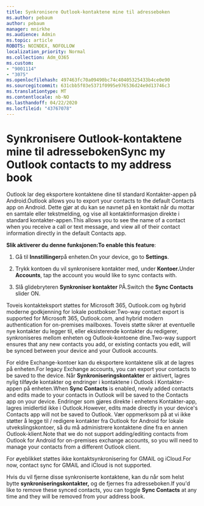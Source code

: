 ```yaml
---
title: Synkronisere Outlook-kontaktene mine til adresseboken
ms.author: pebaum
author: pebaum
manager: mnirkhe
ms.audience: Admin
ms.topic: article
ROBOTS: NOINDEX, NOFOLLOW
localization_priority: Normal
ms.collection: Adm_O365
ms.custom:
- "9001114"
- "3075"
ms.openlocfilehash: 497463fc70a09490bc74c40405325433b4ce0e90
ms.sourcegitcommit: 631cbb5f03e5371f0995e976536d24e9d13746c3
ms.translationtype: MT
ms.contentlocale: nb-NO
ms.lasthandoff: 04/22/2020
ms.locfileid: "43767078"
---
```

# <a name="sync-my-outlook-contacts-to-my-address-book"></a><span data-ttu-id="4b9e5-102">Synkronisere Outlook-kontaktene mine til adresseboken</span><span class="sxs-lookup"><span data-stu-id="4b9e5-102">Sync my Outlook contacts to my address book</span></span>

<span data-ttu-id="4b9e5-103">Outlook lar deg eksportere kontaktene dine til standard Kontakter-appen på Android.</span><span class="sxs-lookup"><span data-stu-id="4b9e5-103">Outlook allows you to export your contacts to the default Contacts app on Android.</span></span> <span data-ttu-id="4b9e5-104">Dette gjør at du kan se navnet på en kontakt når du mottar en samtale eller tekstmelding, og vise all kontaktinformasjon direkte i standard kontakter-appen.</span><span class="sxs-lookup"><span data-stu-id="4b9e5-104">This allows you to see the name of a contact when you receive a call or text message, and view all of their contact information directly in the default Contacts app.</span></span>
 
<span data-ttu-id="4b9e5-105">**Slik aktiverer du denne funksjonen:**</span><span class="sxs-lookup"><span data-stu-id="4b9e5-105">**To enable this feature**:</span></span>
 
1. <span data-ttu-id="4b9e5-106">Gå til **Innstillinger**på enheten.</span><span class="sxs-lookup"><span data-stu-id="4b9e5-106">On your device, go to **Settings**.</span></span>

2. <span data-ttu-id="4b9e5-107">Trykk kontoen du vil synkronisere kontakter med, under **Kontoer.**</span><span class="sxs-lookup"><span data-stu-id="4b9e5-107">Under **Accounts**, tap the account you would like to sync contacts with.</span></span>

3. <span data-ttu-id="4b9e5-108">Slå glidebryteren **Synkroniser kontakter** PÅ.</span><span class="sxs-lookup"><span data-stu-id="4b9e5-108">Switch the **Sync Contacts** slider ON.</span></span>
 
<span data-ttu-id="4b9e5-109">Toveis kontakteksport støttes for Microsoft 365, Outlook.com og hybrid moderne godkjenning for lokale postbokser.</span><span class="sxs-lookup"><span data-stu-id="4b9e5-109">Two-way contact export is supported for Microsoft 365, Outlook.com, and hybrid modern authentication for on-premises mailboxes.</span></span> <span data-ttu-id="4b9e5-110">Toveis støtte sikrer at eventuelle nye kontakter du legger til, eller eksisterende kontakter du redigerer, synkroniseres mellom enheten og Outlook-kontoene dine.</span><span class="sxs-lookup"><span data-stu-id="4b9e5-110">Two-way support ensures that any new contacts you add, or existing contacts you edit, will be synced between your device and your Outlook accounts.</span></span>
 
<span data-ttu-id="4b9e5-111">For eldre Exchange-kontoer kan du eksportere kontaktene slik at de lagres på enheten.</span><span class="sxs-lookup"><span data-stu-id="4b9e5-111">For legacy Exchange accounts, you can export your contacts to be saved to the device.</span></span> <span data-ttu-id="4b9e5-112">Når **Synkroniseringskontakter** er aktivert, lagres nylig tilføyde kontakter og endringer i kontaktene i Outlook i Kontakter-appen på enheten.</span><span class="sxs-lookup"><span data-stu-id="4b9e5-112">When **Sync Contacts** is enabled, newly added contacts and edits made to your contacts in Outlook will be saved to the Contacts app on your device.</span></span> <span data-ttu-id="4b9e5-113">Endringer som gjøres direkte i enhetens Kontakter-app, lagres imidlertid ikke i Outlook.</span><span class="sxs-lookup"><span data-stu-id="4b9e5-113">However, edits made directly in your device's Contacts app will not be saved to Outlook.</span></span> <span data-ttu-id="4b9e5-114">Vær oppmerksom på at vi ikke støtter å legge til / redigere kontakter fra Outlook for Android for lokale utvekslingskontoer, så du må administrere kontaktene dine fra en annen Outlook-klient.</span><span class="sxs-lookup"><span data-stu-id="4b9e5-114">Note that we do not support adding/editing contacts from Outlook for Android for on-premises exchange accounts, so you will need to manage your contacts from a different Outlook client.</span></span>
 
<span data-ttu-id="4b9e5-115">For øyeblikket støttes ikke kontaktsynkronisering for GMAIL og iCloud.</span><span class="sxs-lookup"><span data-stu-id="4b9e5-115">For now, contact sync for GMAIL and iCloud is not supported.</span></span>
 
<span data-ttu-id="4b9e5-116">Hvis du vil fjerne disse synkroniserte kontaktene, kan du når som helst bytte **synkroniseringskontakter,** og de fjernes fra adresseboken.</span><span class="sxs-lookup"><span data-stu-id="4b9e5-116">If you'd like to remove these synced contacts, you can toggle **Sync Contacts** at any time and they will be removed from your address book.</span></span>
